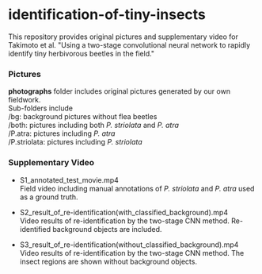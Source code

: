 # identification-of-tiny-insects

This repository provides original pictures and supplementary video for Takimoto et al. "Using a two-stage convolutional neural network to rapidly identify tiny herbivorous beetles in the field."

### Pictures
  
**photographs** folder includes original pictures generated by our own fieldwork.  
Sub-folders include  
  /bg: background pictures without flea beetles    
  /both: pictures including both *P. striolata* and *P. atra*  
  /P.atra: pictures including *P. atra*  
  /P.striolata: pictures including *P. striolata*    
  
  
### Supplementary Video  
  
- S1_annotated_test_movie.mp4  
Field video including manual annotations of *P. striolata* and *P. atra* used as a ground truth.
  
- S2_result_of_re-identification(with_classified_background).mp4  
Video results of re-identification by the two-stage CNN method. Re-identified background objects are included.
  
- S3_result_of_re-identification(without_classified_background).mp4  
Video results of re-identification by the two-stage CNN method. The insect regions are shown without background objects.

